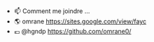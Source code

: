 
- 📫 Comment me joindre ...
-  🌎 omrane  https://sites.google.com/view/fayc
-  💶  @hgndp  https://github.com/omrane0/
<!---
omrane0/omrane0 is a ✨ special ✨ repository because its `README.md` (this file) appears on your GitHub profile.
You can click the Preview link to take a look at your changes.
--->
